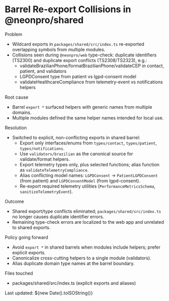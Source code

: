 # Barrel Re-export Collisions in @neonpro/shared

Problem
- Wildcard exports in `packages/shared/src/index.ts` re-exported overlapping symbols from multiple modules.
- Collisions seen during `@neonpro/web` type-check: duplicate identifiers (TS2300) and duplicate export conflicts (TS2308/TS2323), e.g.:
  - validateBrazilianPhone/formatBrazilianPhone/validateCEP in contact, patient, and validators
  - LGPDConsent type from patient vs lgpd-consent model
  - validateHealthcareCompliance from telemetry-event vs notifications helpers

Root cause
- Barrel `export *` surfaced helpers with generic names from multiple domains.
- Multiple modules defined the same helper names intended for local use.

Resolution
- Switched to explicit, non-conflicting exports in shared barrel:
  - Export only interfaces/enums from `types/contact`, `types/patient`, `types/notifications`.
  - Use `validators/brazilian` as the canonical source for validate/format helpers.
  - Export telemetry types only, plus selected functions; alias function as `validateTelemetryCompliance`.
  - Alias conflicting model names: `LGPDConsent` → `PatientLGPDConsent` (from patient) and `LGPDConsentModel` (from lgpd-consent).
  - Re-export required telemetry utilities (`PerformanceMetricsSchema`, `sanitizeTelemetryEvent`).

Outcome
- Shared export/type conflicts eliminated; `packages/shared/src/index.ts` no longer causes duplicate identifier errors.
- Remaining type-check errors are localized to the web app and unrelated to shared exports.

Policy going forward
- Avoid `export *` in shared barrels when modules include helpers; prefer explicit exports.
- Canonicalize cross-cutting helpers to a single module (validators).
- Alias duplicate domain type names at the barrel boundary.

Files touched
- packages/shared/src/index.ts (explicit exports and aliases)

Last updated: ${new Date().toISOString()}
